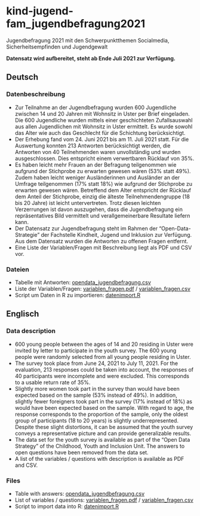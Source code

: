 # kind-jugend-fam_jugendbefragung2021
Jugendbefragung 2021 mit den Schwerpunktthemen Socialmedia, Sicherheitsempfinden und Jugendgewalt

**Datensatz wird aufbereitet, steht ab Ende Juli 2021 zur Verfügung.**

## Deutsch
### Datenbeschreibung
* Zur Teilnahme an der Jugendbefragung wurden 600 Jugendliche zwischen 14 und 20 Jahren mit Wohnsitz in Uster per Brief eingeladen. Die 600 Jugendliche wurden mittels einer geschichteten Zufallsauswahl aus allen Jugendlichen mit Wohnsitz in Uster ermittelt. Es wurde sowohl das Alter wie auch das Geschlecht für die Schichtung berücksichtigt.
* Der Erhebung fand vom 24. Juni 2021 bis am 11. Juli 2021 statt. Für die Auswertung konnten 213 Antworten berücksichtigt werden, die Antworten von 40 Teilnehmenden waren unvollständig und wurden ausgeschlossen. Dies entspricht einem verwertbaren Rücklauf von 35%.
* Es haben leicht mehr Frauen an der Befragung teilgenommen wie aufgrund der Stichprobe zu erwarten gewesen wären (53% statt 49%). Zudem haben leicht weniger Ausländerinnen und Ausländer an der Umfrage teilgenommen (17% statt 18%) wie aufgrund der Stichprobe zu erwarten gewesen wären. Betreffend dem Alter entspricht der Rücklauf dem Anteil der Stichprobe, einzig die älteste Teilnehmendengruppe (18 bis 20 Jahre) ist leicht untervertreten. Trotz diesen leichten Verzerrungen ist davon auszugehen, dass die Jugendbefragung ein repräsentatives Bild vermittelt und verallgemeinerbare Resultate liefern kann.
* Der Datensatz zur Jugendbefragung steht im Rahmen der “Open-Data-Strategie” der Fachstelle Kindheit, Jugend und Inklusion zur Verfügung. Aus dem Datensatz wurden die Antworten zu offenen Fragen entfernt.
* Eine Liste der Variablen/Fragen mit Beschreibung liegt als PDF und CSV vor.

### Dateien
* Tabelle mit Antworten: [opendata_jugendbefragung.csv](https://github.com/GesellschaftStadtUster/kind-jugend-fam_jugendbefragung2021/blob/main/opendata_jugendbefragung.csv)
* Liste der Variablen/Fragen: [variablen_fragen.pdf](https://github.com/GesellschaftStadtUster/kind-jugend-fam_jugendbefragung2021/blob/main/variablen_fragen.pdf) / [variablen_fragen.csv](https://github.com/GesellschaftStadtUster/kind-jugend-fam_jugendbefragung2021/blob/main/variablen_fragen.csv)
* Script um Daten in R zu importieren: [datenimport.R](https://github.com/GesellschaftStadtUster/kind-jugend-fam_jugendbefragung2021/blob/main/datenimport.R)

## Englisch

### Data description
* 600 young people between the ages of 14 and 20 residing in Uster were invited by letter to participate in the youth survey. The 600 young people were randomly selected from all young people residing in Uster.
* The survey took place from June 24, 2021 to July 11, 2021. For the evaluation, 213 responses could be taken into account, the responses of 40 participants were incomplete and were excluded. This corresponds to a usable return rate of 35%.
* Slightly more women took part in the survey than would have been expected based on the sample (53% instead of 49%). In addition, slightly fewer foreigners took part in the survey (17% instead of 18%) as would have been expected based on the sample. With regard to age, the response corresponds to the proportion of the sample, only the oldest group of participants (18 to 20 years) is slightly underrepresented. Despite these slight distortions, it can be assumed that the youth survey conveys a representative picture and can provide generalizable results.
* The data set for the youth survey is available as part of the “Open Data Strategy” of the Childhood, Youth and Inclusion Unit. The answers to open questions have been removed from the data set.
* A list of the variables / questions with description is available as PDF and CSV.

### Files
* Table with answers: [opendata_jugendbefragung.csv](https://github.com/GesellschaftStadtUster/kind-jugend-fam_jugendbefragung2021/blob/main/opendata_jugendbefragung.csv)
* List of variables / questions: [variablen_fragen.pdf](https://github.com/GesellschaftStadtUster/kind-jugend-fam_jugendbefragung2021/blob/main/variablen_fragen.pdf) / [variablen_fragen.csv](https://github.com/GesellschaftStadtUster/kind-jugend-fam_jugendbefragung2021/blob/main/variablen_fragen.csv)
* Script to import data into R: [datenimport.R](https://github.com/GesellschaftStadtUster/kind-jugend-fam_jugendbefragung2021/blob/main/datenimport.R)
